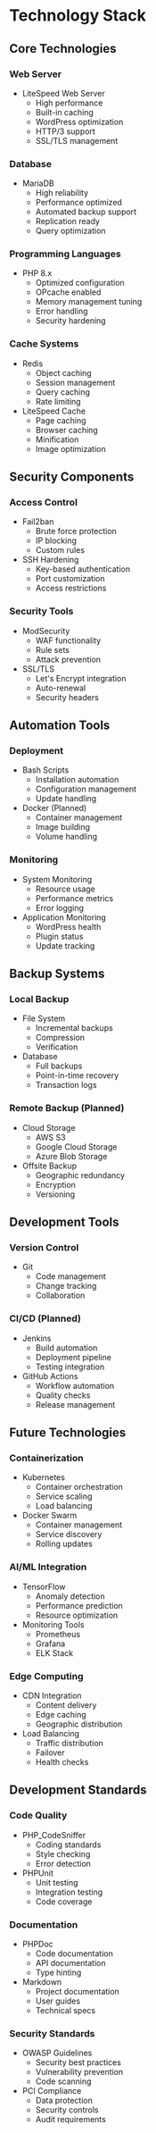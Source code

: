 # Technology Stack

## Core Technologies

### Web Server
- LiteSpeed Web Server
  - High performance
  - Built-in caching
  - WordPress optimization
  - HTTP/3 support
  - SSL/TLS management

### Database
- MariaDB
  - High reliability
  - Performance optimized
  - Automated backup support
  - Replication ready
  - Query optimization

### Programming Languages
- PHP 8.x
  - Optimized configuration
  - OPcache enabled
  - Memory management tuning
  - Error handling
  - Security hardening

### Cache Systems
- Redis
  - Object caching
  - Session management
  - Query caching
  - Rate limiting
- LiteSpeed Cache
  - Page caching
  - Browser caching
  - Minification
  - Image optimization

## Security Components

### Access Control
- Fail2ban
  - Brute force protection
  - IP blocking
  - Custom rules
- SSH Hardening
  - Key-based authentication
  - Port customization
  - Access restrictions

### Security Tools
- ModSecurity
  - WAF functionality
  - Rule sets
  - Attack prevention
- SSL/TLS
  - Let's Encrypt integration
  - Auto-renewal
  - Security headers

## Automation Tools

### Deployment
- Bash Scripts
  - Installation automation
  - Configuration management
  - Update handling
- Docker (Planned)
  - Container management
  - Image building
  - Volume handling

### Monitoring
- System Monitoring
  - Resource usage
  - Performance metrics
  - Error logging
- Application Monitoring
  - WordPress health
  - Plugin status
  - Update tracking

## Backup Systems

### Local Backup
- File System
  - Incremental backups
  - Compression
  - Verification
- Database
  - Full backups
  - Point-in-time recovery
  - Transaction logs

### Remote Backup (Planned)
- Cloud Storage
  - AWS S3
  - Google Cloud Storage
  - Azure Blob Storage
- Offsite Backup
  - Geographic redundancy
  - Encryption
  - Versioning

## Development Tools

### Version Control
- Git
  - Code management
  - Change tracking
  - Collaboration

### CI/CD (Planned)
- Jenkins
  - Build automation
  - Deployment pipeline
  - Testing integration
- GitHub Actions
  - Workflow automation
  - Quality checks
  - Release management

## Future Technologies

### Containerization
- Kubernetes
  - Container orchestration
  - Service scaling
  - Load balancing
- Docker Swarm
  - Container management
  - Service discovery
  - Rolling updates

### AI/ML Integration
- TensorFlow
  - Anomaly detection
  - Performance prediction
  - Resource optimization
- Monitoring Tools
  - Prometheus
  - Grafana
  - ELK Stack

### Edge Computing
- CDN Integration
  - Content delivery
  - Edge caching
  - Geographic distribution
- Load Balancing
  - Traffic distribution
  - Failover
  - Health checks

## Development Standards

### Code Quality
- PHP_CodeSniffer
  - Coding standards
  - Style checking
  - Error detection
- PHPUnit
  - Unit testing
  - Integration testing
  - Code coverage

### Documentation
- PHPDoc
  - Code documentation
  - API documentation
  - Type hinting
- Markdown
  - Project documentation
  - User guides
  - Technical specs

### Security Standards
- OWASP Guidelines
  - Security best practices
  - Vulnerability prevention
  - Code scanning
- PCI Compliance
  - Data protection
  - Security controls
  - Audit requirements